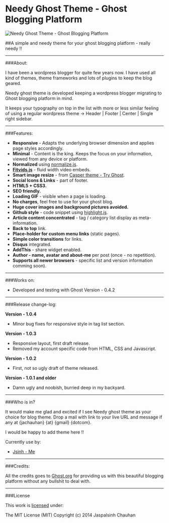 Needy Ghost Theme - Ghost Blogging Platform
===================

![Needy Ghost Theme - Ghost Blogging Platform](https://github.com/jsinh/needy-ghost-sitemap/raw/master/ghost-logo.png "Needy Ghost Theme - Ghost Blogging Platform")

##A simple and needy theme for your ghost blogging platform - really needy !!

---

###About:

I have been a wordpress blogger for quite few years now. I have used all kind of themes, theme frameworks and lots of plugins to keep the blog geared.

Needy ghost theme is developed keeping a wordpress blogger migrating to Ghost blogging platform in mind.

It keeps your typography on top in the list with more or less similar feeling of using a regular wordpress theme -> Header | Footer | Center | Single right sidebar.

---

###Features:

*	**Responsive** - Adapts the underlying browser dimension and applies page styles accordingly.
*	**Minimal** - Content is the king. Keeps the focus on your information, viewed from any device or platform.
*	**Normalized** using [normalize.js](http://necolas.github.io/normalize.css/).
*	**[Fitvids.js](http://fitvidsjs.com/)** - fluid width video embeds.
*	**Smart image resize** - from [Casper theme - Try Ghost](https://github.com/TryGhost/Casper).
*	**Social Icons & Links** - part of footer.
*	**HTML5 + CSS3.**
*	**SEO friendly.**
*	**Loading GIF** - visible when a page is loading.
* 	**No charges**, feel free to use for your ghost blog.
*	**Huge cover images and background pictures avoided.**
*	**Github style** - code snippet using [highlight.js](http://highlightjs.org/).
*	**Article content concentrated** - tag / category list display as meta-information.
*	**Back to top** link.
* 	**Place-holder for custom menu links** (static pages).
*	**Simple color transitions** for links.
* 	**Disqus** integrated.
*	**AddThis** - share widget enabled.
*	**Author - name, avatar and about-me** per post (once - no repetition).
*	**Supports all newer browsers** - specific list and version information comming soon).

---

###Works on:

 *	Developed and testing with Ghost Version - 0.4.2

---

###Release change-log:

**Version - 1.0.4**
*	Minor bug fixes for responsive style in tag list section.

**Version - 1.0.3**
*	Responsive layout, first draft release.
*	Removed my account specific code from HTML, CSS and Javascript.

**Version - 1.0.2**
*	First, not so ugly draft of theme released.

**Version - 1.0.1 and older**
*	Damn ugly and noobish, burried deep in my backyard.

---

###Who is in?

It would make me glad and excited if I see Needy ghost theme as your choice for blog theme.
Drop a mail with link to your live URL and message if any at {jachauhan} {at} {gmail} {dotcom}.

I would be happy to add theme here !!

Currently use by:

* [Jsinh - Me](http://blog.jsinh.in)

---

###Credits:

All the credits goes to [Ghost.org](ghost.org) for providing us with this beautiful blogging platform without any bullshit to deal with.

---

###License

This work is [licensed](https://github.com/jsinh/needy-ghost-theme/raw/master/LICENSE) under:

The MIT License (MIT)
Copyright (c) 2014 Jaspalsinh Chauhan